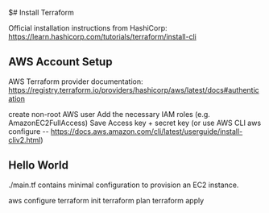 $# Install Terraform

Official installation instructions from HashiCorp: https://learn.hashicorp.com/tutorials/terraform/install-cli

## AWS Account Setup

AWS Terraform provider documentation: https://registry.terraform.io/providers/hashicorp/aws/latest/docs#authentication

create non-root AWS user
Add the necessary IAM roles (e.g. AmazonEC2FullAccess)
Save Access key + secret key (or use AWS CLI aws configure -- https://docs.aws.amazon.com/cli/latest/userguide/install-cliv2.html)

## Hello World

./main.tf contains minimal configuration to provision an EC2 instance.

aws configure
terraform init
terraform plan
terraform apply

